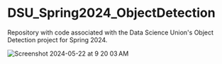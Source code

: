 # DSU_Spring2024_ObjectDetection
Repository with code associated with the Data Science Union's Object Detection project for Spring 2024. 

![Screenshot 2024-05-22 at 9 20 03 AM](https://github.com/user-attachments/assets/901759b1-4893-4e28-8d4b-ae30f38e21ea)
